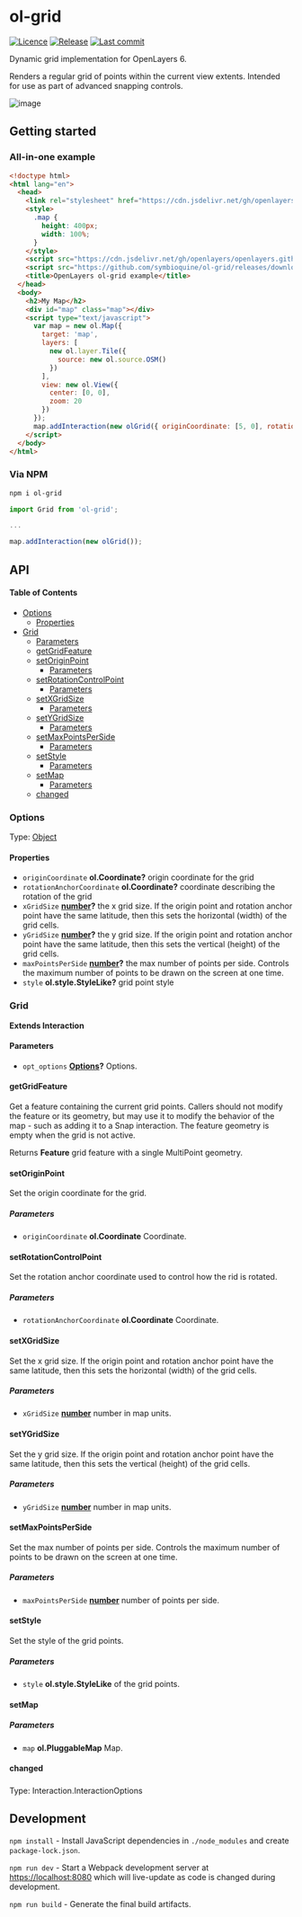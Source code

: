 # ol-grid

[![Licence](https://img.shields.io/badge/Licence-MIT-blue.svg)](https://opensource.org/licenses/MIT/)
[![Release](https://img.shields.io/github/release/symbioquine/ol-grid.svg?style=flat)](https://github.com/symbioquine/ol-grid/releases)
[![Last commit](https://img.shields.io/github/last-commit/symbioquine/ol-grid.svg?style=flat)](https://github.com/symbioquine/ol-grid/commits)

Dynamic grid implementation for OpenLayers 6.

Renders a regular grid of points within the current view extents. Intended for use as part of advanced snapping controls.

![image](https://user-images.githubusercontent.com/30754460/83771632-55bbbb00-a637-11ea-8002-c04d818cc274.png)

## Getting started

### All-in-one example

```html
<!doctype html>
<html lang="en">
  <head>
    <link rel="stylesheet" href="https://cdn.jsdelivr.net/gh/openlayers/openlayers.github.io@master/en/v6.14.1/css/ol.css" type="text/css">
    <style>
      .map {
        height: 400px;
        width: 100%;
      }
    </style>
    <script src="https://cdn.jsdelivr.net/gh/openlayers/openlayers.github.io@master/en/v6.14.1/build/ol.js"></script>
    <script src="https://github.com/symbioquine/ol-grid/releases/download/v1.1.7/ol-grid.umd.js"></script>
    <title>OpenLayers ol-grid example</title>
  </head>
  <body>
    <h2>My Map</h2>
    <div id="map" class="map"></div>
    <script type="text/javascript">
      var map = new ol.Map({
        target: 'map',
        layers: [
          new ol.layer.Tile({
            source: new ol.source.OSM()
          })
        ],
        view: new ol.View({
          center: [0, 0],
          zoom: 20
        })
      });
      map.addInteraction(new olGrid({ originCoordinate: [5, 0], rotationAnchorCoordinate: [1, 1], xGridSize: 5, yGridSize: 10, }));
    </script>
  </body>
</html>
```

### Via NPM

```sh
npm i ol-grid
```

```Javascript
import Grid from 'ol-grid';

...

map.addInteraction(new olGrid());
```

## API

<!-- Generated by documentation.js. Update this documentation by updating the source code. -->

#### Table of Contents

*   [Options](#options)
    *   [Properties](#properties)
*   [Grid](#grid)
    *   [Parameters](#parameters)
    *   [getGridFeature](#getgridfeature)
    *   [setOriginPoint](#setoriginpoint)
        *   [Parameters](#parameters-1)
    *   [setRotationControlPoint](#setrotationcontrolpoint)
        *   [Parameters](#parameters-2)
    *   [setXGridSize](#setxgridsize)
        *   [Parameters](#parameters-3)
    *   [setYGridSize](#setygridsize)
        *   [Parameters](#parameters-4)
    *   [setMaxPointsPerSide](#setmaxpointsperside)
        *   [Parameters](#parameters-5)
    *   [setStyle](#setstyle)
        *   [Parameters](#parameters-6)
    *   [setMap](#setmap)
        *   [Parameters](#parameters-7)
    *   [changed](#changed)

### Options

Type: [Object](https://developer.mozilla.org/docs/Web/JavaScript/Reference/Global_Objects/Object)

#### Properties

*   `originCoordinate` **ol.Coordinate?** origin coordinate for the grid
*   `rotationAnchorCoordinate` **ol.Coordinate?** coordinate describing the rotation of the grid
*   `xGridSize` **[number](https://developer.mozilla.org/docs/Web/JavaScript/Reference/Global_Objects/Number)?** the x grid size. If the origin point and rotation anchor point have the same latitude, then this sets the horizontal (width) of the grid cells.
*   `yGridSize` **[number](https://developer.mozilla.org/docs/Web/JavaScript/Reference/Global_Objects/Number)?** the y grid size. If the origin point and rotation anchor point have the same latitude, then this sets the vertical (height) of the grid cells.
*   `maxPointsPerSide` **[number](https://developer.mozilla.org/docs/Web/JavaScript/Reference/Global_Objects/Number)?** the max number of points per side. Controls the maximum number of points to be drawn on the screen at one time.
*   `style` **ol.style.StyleLike?** grid point style

### Grid

**Extends Interaction**

#### Parameters

*   `opt_options` **[Options](#options)?** Options.

#### getGridFeature

Get a feature containing the current grid points. Callers should not
modify the feature or its geometry, but may use it to modify the behavior
of the map - such as adding it to a Snap interaction. The feature geometry
is empty when the grid is not active.

Returns **Feature** grid feature with a single MultiPoint geometry.

#### setOriginPoint

Set the origin coordinate for the grid.

##### Parameters

*   `originCoordinate` **ol.Coordinate** Coordinate.

#### setRotationControlPoint

Set the rotation anchor coordinate used to control how the rid is rotated.

##### Parameters

*   `rotationAnchorCoordinate` **ol.Coordinate** Coordinate.

#### setXGridSize

Set the x grid size. If the origin point and rotation anchor point have the
same latitude, then this sets the horizontal (width) of the grid cells.

##### Parameters

*   `xGridSize` **[number](https://developer.mozilla.org/docs/Web/JavaScript/Reference/Global_Objects/Number)** number in map units.

#### setYGridSize

Set the y grid size. If the origin point and rotation anchor point have the
same latitude, then this sets the vertical (height) of the grid cells.

##### Parameters

*   `yGridSize` **[number](https://developer.mozilla.org/docs/Web/JavaScript/Reference/Global_Objects/Number)** number in map units.

#### setMaxPointsPerSide

Set the max number of points per side. Controls the maximum number of points
to be drawn on the screen at one time.

##### Parameters

*   `maxPointsPerSide` **[number](https://developer.mozilla.org/docs/Web/JavaScript/Reference/Global_Objects/Number)** number of points per side.

#### setStyle

Set the style of the grid points.

##### Parameters

*   `style` **ol.style.StyleLike** of the grid points.

#### setMap

##### Parameters

*   `map` **ol.PluggableMap** Map.

#### changed

###

Type: Interaction.InteractionOptions

## Development

`npm install` - Install JavaScript dependencies in `./node_modules` and create
`package-lock.json`.

`npm run dev` - Start a Webpack development server at <https://localhost:8080>
which will live-update as code is changed during development.

`npm run build` - Generate the final build artifacts.
